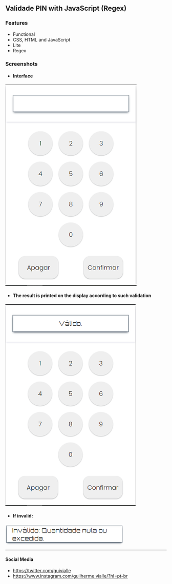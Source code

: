 
## Validade PIN with JavaScript (Regex)

### Features

- Functional
- CSS, HTML and JavaScript
- Lite
- Regex

### Screenshots
- #### Interface

![](https://github.com/guilhermevialle/Validate-PIN/blob/main/Validate%20PIN/Screenshots/capture.PNG)

- #### The result is printed on the display according to such validation

![](https://github.com/guilhermevialle/Validate-PIN/blob/main/Validate%20PIN/Screenshots/capture2.PNG)

- #### If invalid:

![](https://github.com/guilhermevialle/Validate-PIN/blob/main/Validate%20PIN/Screenshots/capture3.PNG)

------------

#### Social Media

- https://twitter.com/guivialle
- https://www.instagram.com/guilherme.vialle/?hl=pt-br
